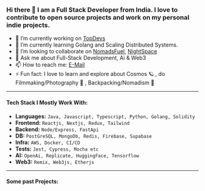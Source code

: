 ### Hi there 👋 I am a Full Stack Developer from India. I love to contribute to open source projects and work on my personal indie projects.

- 🔭 I’m currently working on [TopDevs](https://github.com/topdevs-in)
- 🌱 I’m currently learning Golang and Scaling Distributed Systems.
- 👯 I’m looking to collaborate on [NomadsFuel](https://github.com/amanx123/NomadsFuel), [NightSpace](https://github.com/amanx123/NightSpace)
- 💬 Ask me about Full-Stack Development, Ai & Web3
- 📫 How to reach me: [E-Mail](mailto:amanagarwalx123@gmail.com)
- ⚡ Fun fact: I love to learn and explore about Cosmos 🪐 , do Filmmaking/Photography 📸 , Backpacking/Nomadism 🎒
*********
#### Tech Stack I Mostly Work With:
 + **Languages:** `Java, Javascript, Typescript, Python, Golang, Solidity`
 + **Frontend:** `Reactjs, Nextjs, Redux, Tailwind`
 + **Backend:** `Node/Express, FastApi`
 + **DB:** `PostGreSQL, MongoDb, Redis, Firebase, Supabase`
 + **Infra:** `AWS, Docker, CI/CD`
 + **Tests:** `Jest, Cypress, Mocha etc`
 + **AI:** `OpenAi, Replicate, HuggingFace, Tensorflow`
 + **Web3:** `Remix, Web3js, Etherjs`
**********
#### **Some past Projects:**
